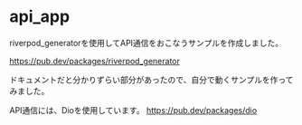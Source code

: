 # api_app
riverpod_generatorを使用してAPI通信をおこなうサンプルを作成しました。

https://pub.dev/packages/riverpod_generator

ドキュメントだと分かりずらい部分があったので、自分で動くサンプルを作ってみました。

API通信には、Dioを使用しています。
https://pub.dev/packages/dio